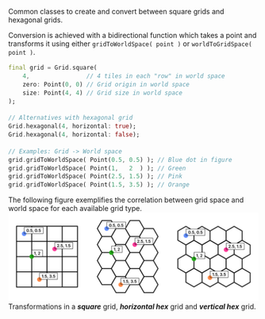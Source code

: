 Common classes to create and convert between square grids and hexagonal grids.

Conversion is achieved with a bidirectional function which takes a point and transforms it using either `gridToWorldSpace( point )` or `worldToGridSpace( point )`.

```dart
final grid = Grid.square(
    4,                // 4 tiles in each "row" in world space
    zero: Point(0, 0) // Grid origin in world space
    size: Point(4, 4) // Grid size in world space
);

// Alternatives with hexagonal grid
Grid.hexagonal(4, horizontal: true);
Grid.hexagonal(4, horizontal: false);

// Examples: Grid -> World space
grid.gridToWorldSpace( Point(0.5, 0.5) ); // Blue dot in figure
grid.gridToWorldSpace( Point(1,   2  ) ); // Green
grid.gridToWorldSpace( Point(2.5, 1.5) ); // Pink
grid.gridToWorldSpace( Point(1.5, 3.5) ); // Orange
```

The following figure exemplifies the correlation between grid space and world space for each available grid type.
![Figure showing how grid space and world space correlate in square grids and horizontal or vertical hex grids](media/gridspace_worldspace.svg)
Transformations in a **_square_** grid, **_horizontal hex_** grid and **_vertical hex_** grid.
